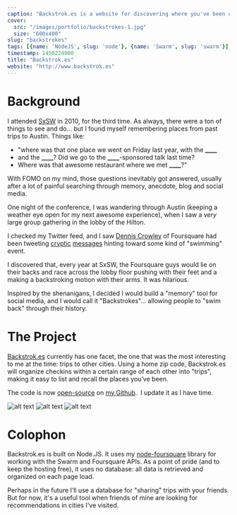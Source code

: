 ```yaml
---
caption: "Backstrok.es is a website for discovering where you've been on Foursquare and Swarm."
cover:
  src: "/images/portfolio/backstrokes-1.jpg"
  size: "600x400"
slug: "backstrokes"
tags: [{name: 'NodeJS', slug: 'node'}, {name: 'Swarm', slug: 'swarm'}]
timestamp: 1450224000
title: "Backstrok.es"
website: "http://www.backstrok.es"
---
```


# Background

I attended [SxSW](http://www.sxsw.com/) in 2010, for the third time. As always,
there were a ton of things to see and do... but I found myself remembering
places from past trips to Austin. Things like:

* "where was that one place we went on Friday last year, with the **\_\_\_\_**
* and the **\_\_\_\_**? Did we go to the **\_\_\_\_**-sponsored talk last time?
* Where was that awesome restaurant where we met **\_\_\_\_**?"

With FOMO on my mind, those questions inevitably got answered, usually after a
lot of painful searching through memory, anecdote, blog and social media.

One night of the conference, I was wandering through Austin (keeping a weather
eye open for my next awesome experience), when I saw a _very_ large group
gathering in the lobby of the Hilton.

I checked my Twitter feed, and I saw [Dennis Crowley](http://denniscrowley.com/)
of Foursquare had been tweeting
[cryptic](http://www.twitter.com/dens/status/47559270732009472)
[messages](http://www.twitter.com/dens/status/47539944884932609) hinting toward
some kind of "swimming" event.

I discovered that, every year at SxSW, the Foursquare guys would lie on their
backs and race across the lobby floor pushing with their feet and a making a
backstroking motion with their arms. It was hilarious.

Inspired by the shenanigans, I decided I would build a "memory" tool for social
media, and I would call it "Backstrokes"... allowing people to "swim back"
through their history.

# The Project

[Backstrok.es](http://backstrok.es/) currently has one facet, the one that was
the most interesting to me at the time: trips to other cities. Using a home zip
code, Backstrok.es will organize checkins within a certain range of each other
into "trips", making it easy to list and recall the places you’ve been.

The code is now [open-source](https://github.com/clintandrewhall/backstrok.es)
on [my Github](https://github.com/clintandrewhall).  I update it as I have time.

![alt text][home]
![alt text][custom]
![alt text][results]

# Colophon

Backstrok.es is built on Node.JS. It uses my
[node-foursquare](http://www.clintandrewhall.com/portfolio/node-foursquare)
library for working with the Swarm and Foursquare APIs. As a point of pride (and
to keep the hosting free), it uses no database: all data is retrieved and
organized on each page load.

Perhaps in the future I’ll use a database for "sharing" trips with your friends.
But for now, it's a useful tool when friends of mine are looking for
recommendations in cities I've visited.

[results]: /images/portfolio/backstrokes-1.jpg 'Backstrokes Results View'
[custom]: /images/portfolio/backstrokes-2.jpg 'Custom Parameters'
[home]: /images/portfolio/backstrokes-3.jpg 'Backstrokes Home'
